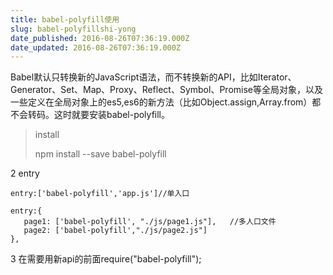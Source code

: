 ```yaml
---
title: babel-polyfill使用
slug: babel-polyfillshi-yong
date_published: 2016-08-26T07:36:19.000Z
date_updated: 2016-08-26T07:36:19.000Z
---
```


Babel默认只转换新的JavaScript语法，而不转换新的API，比如Iterator、Generator、Set、Map、Proxy、Reflect、Symbol、Promise等全局对象，以及一些定义在全局对象上的es5,es6的新方法（比如Object.assign,Array.from）都不会转码。这时就要安装babel-polyfill。

> install
> 
> npm install --save babel-polyfill

2 entry

    entry:['babel-polyfill','app.js']//单入口
    
    entry:{
       page1: ['babel-polyfill', "./js/page1.js"],   //多人口文件
       page2: ['babel-polyfill',"./js/page2.js"]
    },
    

3 在需要用新api的前面require("babel-polyfill");
